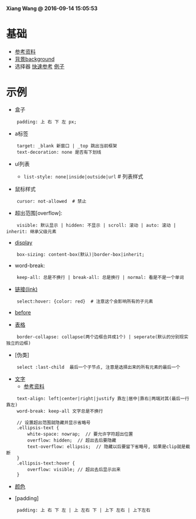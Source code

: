 #### Xiang Wang @ 2016-09-14 15:05:53

# 基础
* [参考资料](https://www.douban.com/note/65562130/?type=like)
* [背景background](background背景.md)
* 选择器 [快速参考](./select选择器.md) [例子](./select选择器.html)

# 示例
* 盒子
```
    padding: 上 右 下 左 px;
```
* a标签

```
    target: _blank 新窗口 | _top 跳出当前框架
    text-decoration: none 是否有下划线
```

* ul列表
    * `list-style: none|inside|outside|url` # 列表样式 

* 鼠标样式

```
    cursor: not-allowed  # 禁止
```
* 超出范围[overflow]:

```
    visible: 默认显示 | hidden: 不显示 | scroll: 滚动 | auto: 滚动 | inherit: 继承父级元素
```
* [display](./display.html)

```
    box-sizing: content-box(默认)|border-box|inherit;
```

* word-break:

```
    keep-all: 总是不换行 | break-all: 总是换行 | normal: 看是不是一个单词
```

* [链接(link)](./link.html)

```
    select:hover: {color: red}  # 注意这个会影响所有的子元素
```

* [before](./before伪类.html)

* [表格](./table.html)

```
    border-collapse: collapse(两个边框合并成1个) | seperate(默认的分别现实独立的边框)
```

* [伪类]

```
    select :last-child  最后一个子节点, 注意是选择出来的所有元素的最后一个
```
* [文字](./text.html)
    * [参考资料](https://developer.mozilla.org/zh-CN/docs/Web/CSS/text-overflow)
```
    text-align: left|center|right|justify 靠左|居中|靠右|两端对其(最后一行靠左)
    word-break: keep-all 文字总是不换行
    
    // 设置超出范围就隐藏并显示省略号
    .ellipsis-text {
        white-space: nowrap;  // 要允许字符超出位置
        overflow: hidden;  // 超出去后要隐藏
        text-overflow: ellipsis;  // 隐藏以后要留下省略号, 如果是clip就是截断
    }
    .ellipsis-text:hover {
        overflow: visible; // 超出去后显示出来
    }
```
* [颜色](./color颜色.html)

* [padding]

```
    padding: 上 右 下 左 | 上 左右 下 | 上下 左右 | 上下左右
```
